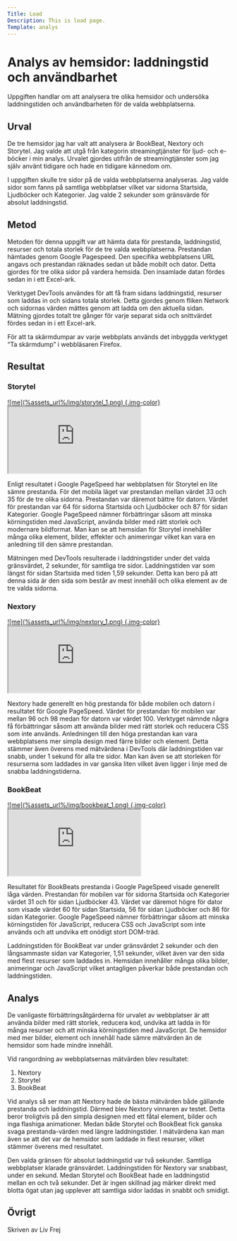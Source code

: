 ```yaml
---
Title: Load
Description: This is load page.
Template: analys
---
```


Analys av hemsidor: laddningstid och användbarhet
=======================

Uppgiften handlar om att analysera tre olika hemsidor och undersöka laddningstiden och användbarheten för de valda webbplatserna.

Urval
-----------------------

De tre hemsidor jag har valt att analysera är BookBeat, Nextory och Storytel. Jag valde att utgå från kategorin streamingtjänster för ljud- och e-böcker i min analys. Urvalet gjordes utifrån de streamingtjänster som jag själv använt tidigare och hade en tidigare kännedom om.

I uppgiften skulle tre sidor på de valda webbplatserna analyseras. Jag valde sidor som fanns på samtliga webbplatser vilket var sidorna Startsida, Ljudböcker och Kategorier. Jag valde 2 sekunder som gränsvärde för absolut laddningstid. 


Metod
-----------------------
Metoden för denna uppgift var att hämta data för prestanda, laddningstid, resurser och totala storlek för de tre valda webbplatserna. Prestandan hämtades genom Google Pagespeed. Den specifika webbplatsens URL angavs och prestandan räknades sedan ut både mobilt och dator. Detta gjordes för tre olika sidor på vardera hemsida. Den insamlade datan fördes sedan in i ett Excel-ark. 

Verktyget DevTools användes för att få fram sidans laddningstid, resurser som laddas in och sidans totala storlek. Detta gjordes genom fliken Network och sidornas värden mättes genom att ladda om den aktuella sidan. Mätning gjordes totalt tre gånger för varje separat sida och snittvärdet fördes sedan in i ett Excel-ark.

För att ta skärmdumpar av varje webbplats används det inbyggda verktyget “Ta skärmdump” i webbläsaren Firefox.

Resultat
-----------------------

<h3> Storytel </h3>

<a target="_blank" href="../assets/img/storytel_1.png">
    ![me](%assets_url%/img/storytel_1.png) {.img-color} 
</a>

<iframe src="https://docs.google.com/spreadsheets/d/e/2PACX-1vSjGtq8kPc8WAsDty4MQ-TACv6dT3y7-ljggcW2qpEddVQnHPbv4DxG9MYj7lrauUfiEyUTRMKIXoxL/pubhtml?gid=0&amp;single=true&amp;widget=true&amp;headers=false" class="result"></iframe>

Enligt resultatet i Google PageSpeed har webbplatsen för Storytel en lite sämre prestanda. För det mobila läget var prestandan mellan värdet 33 och 35 för de tre olika sidorna. Prestandan var däremot bättre för datorn. Värdet för prestandan var 64 för sidorna Startsida och Ljudböcker och 87 för sidan Kategorier. Google PageSpeed nämner förbättringar såsom att minska körningstiden med JavaScript, använda bilder med rätt storlek och modernare bildformat. Man kan se att hemsidan för Storytel innehåller många olika element, bilder, effekter och animeringar vilket kan vara en anledning till den sämre prestandan.  

Mätningen med DevTools resulterade i laddningstider under det valda gränsvärdet, 2 sekunder, för samtliga tre sidor. Laddningstiden var som längst för sidan Startsida med tiden 1,59 sekunder. Detta kan bero på att denna sida är den sida som består av mest innehåll och olika element av de tre valda sidorna. 

<h3> Nextory </h3>

<a target="_blank" href="../assets/img/nextory_1.png">
    ![me](%assets_url%/img/nextory_1.png) {.img-color} 
</a>

<iframe src="https://docs.google.com/spreadsheets/d/e/2PACX-1vQdlCYhIXOoJLFsPYd7PQyeRDSzeR8KmGzx7TuqYiTper_8IZBRcu5zdysU0X7iPvcqOzXhCZTPARtx/pubhtml?gid=0&amp;single=true&amp;widget=true&amp;headers=false" class="result"></iframe>

Nextory hade generellt en hög prestanda för både mobilen och datorn i resultatet för Google PageSpeed. Värdet för prestandan för mobilen var mellan 96 och 98 medan för datorn var värdet 100. Verktyget nämnde några få förbättringar såsom att använda bilder med rätt storlek och reducera CSS som inte används. Anledningen till den höga prestandan kan vara webbplatsens mer simpla design med färre bilder och element. Detta stämmer även överens med mätvärdena i DevTools där laddningstiden var snabb, under 1 sekund för alla tre sidor. Man kan även se att storleken för resurserna som laddades in var ganska liten vilket även ligger i linje med de snabba laddningstiderna.

<h3> BookBeat </h3>

<a target="_blank" href="../assets/img/bookbeat_1.png">
    ![me](%assets_url%/img/bookbeat_1.png) {.img-color}  
</a>
<iframe src="https://docs.google.com/spreadsheets/d/e/2PACX-1vRcCJeYsK2MyeYDfsFuUzOt-OSuXEwvPx-YHZ3123loZD1lyPShjkKPJYT67Slop98pVTRZtJYuopVL/pubhtml?gid=0&amp;single=true&amp;widget=true&amp;headers=false" class="result"></iframe>

Resultatet för BookBeats prestanda i Google PageSpeed visade generellt låga värden. Prestandan för mobilen var för sidorna Startsida och Kategorier värdet 31 och för sidan Ljudböcker 43. Värdet var däremot högre för dator som visade värdet 60 för sidan Startsida, 56 för sidan Ljudböcker och 86 för sidan Kategorier. Google PageSpeed nämner förbättringar såsom att minska körningstiden för JavaScript, reducera CSS och JavaScript som inte används och att undvika ett onödigt stort DOM-träd. 

Laddningstiden för BookBeat var under gränsvärdet 2 sekunder och den långsammaste sidan var Kategorier, 1,51 sekunder, vilket även var den sida med flest resurser som laddades in. Hemsidan innehåller många olika bilder, animeringar och JavaScript vilket antagligen påverkar både prestandan och laddningstiden.


Analys
-----------------------
De vanligaste förbättringsåtgärderna för urvalet av webbplatser är att använda bilder med rätt storlek, reducera kod, undvika att ladda in för många resurser och att minska körningstiden med JavaScript. De hemsidor med mer bilder, element och innehåll hade sämre mätvärden än de hemsidor som hade mindre innehåll.

Vid rangordning av webbplatsernas mätvärden blev resultatet:
<ol>
    <li> Nextory </li>
    <li> Storytel </li>
    <li> BookBeat </li>
</ol>

Vid analys så ser man att Nextory hade de bästa mätvärden både gällande prestanda och laddningstid. Därmed blev Nextory vinnaren av testet. Detta beror troligtvis på den simpla designen med ett fåtal element, bilder och inga flashiga animationer. Medan både Storytel och BookBeat fick ganska svaga prestanda-värden med längre laddningstider. I mätvärdena kan man även se att det var de hemsidor som laddade in flest resurser, vilket stämmer överens med resultatet. 

Den valda gränsen för absolut laddningstid var två sekunder. Samtliga webbplatser klarade gränsvärdet. Laddningstiden för Nextory var snabbast, under en sekund. Medan Storytel och BookBeat hade en laddningstid mellan en och två sekunder. Det är ingen skillnad jag märker direkt med blotta ögat utan jag upplever att samtliga sidor laddas in snabbt och smidigt.

Övrigt
-----------------------

Skriven av Liv Frej